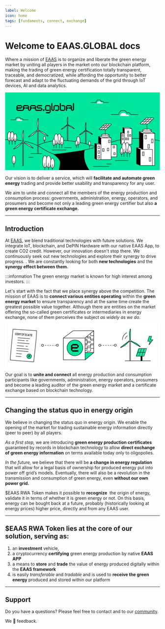 ```yaml
---
label: Welcome
icon: home
tags: [fundaments, connect, exchange]
---
```

# Welcome to EAAS.GLOBAL docs

Where a mission of [EAAS](https://eaas.global/) is to organize and liberate the green energy market by uniting all players in the market onto our blockchain platform, making the trading of green energy certification totally transparent, traceable, and democratized, while affording the opportunity to better forecast and adapt to the fluctuating demands of the grid through IoT devices, AI and data analytics.

![](src/headers/welcome_header.jpg)

Our vision is to deliver a service, which will **facilitate and automate green energy** trading and provide better usability and transparency for any user. 
 
We aim to unite and connect all the members of the energy production and consumption process: governments, administration, energy, operators, and prosumers and become not only a leading green energy certifier but also **a green energy certificate exchange.**

---

## Introduction

At [EAAS](https://eaas.global/), we blend traditional technologies with future solutions. We integrate IoT, blockchain, and DePIN Hardware with our native EAAS App, to create CO2 credit. However, our innovation doesn't stop there. We continuously seek out new technologies and explore their synergy to drive progress.
. We are constantly looking for both **new technologies** and the **synergy effect between them.**

:::information
The green energy market is known for high interest among investors.
:::

Let's start with the fact that we place synergy above the competition. The mission of EAAS is to **connect various entities operating** within the **green energy market** to ensure transparency and at the same time create the greatest possible value together. Although there are entities on the market offering the so-called green certificates or intermediaries in energy exchange, none of them perceives the subject *as widely as we do.*

![](src/headers/ceritificate_header.png)

Our goal is to **unite and connect** all energy production and consumption participants like governments, administration, energy operators, prosumers and become a leading auditor of the green energy market and a certificate exchange based on blockchain technology.

---

## Changing the status quo in energy origin

We believe in changing the status quo in energy origin. We enable the opening of the market for trading sustainable energy information directly (peer to peer) by all players.

*As a first step,* we are introducing **green energy production certificates** guaranteed by records in blockchain technology to allow **direct exchange of green energy information** on terms available today only to oligopolies.
 
*In the future,* we believe that there will be **a change in energy regulation** that will allow for a legal basis of ownership for produced energy put into power off grid’s models. Eventually, there will also be a revolution in the transmission and consumption of green energy, even **without our own power grid.**
 
$EAAS RWA Token makes it possible to **recognize**  the origin of energy, validate it in terms of whether it is green energy or not. On this basis, energy can be bought back at a future, probably (historically looking at energy prices) higher price, directly and from any EAAS user.


---

## $EAAS RWA Token lies at the core of our solution, serving as:


1. an **investment** vehicle,
2. a cryptocurrency **certifying** green energy production by native **EAAS APP**
3. a means to **store** and **trade** the value of energy produced digitally within the **EAAS framework**
4. is easily *transferable* and *tradable* and is used to **receive the green energy** produced and stored within our platform

---

## Support

Do you have a questions? Please feel free to contact and to our [community](/community).

We :green_heart: feedback.
